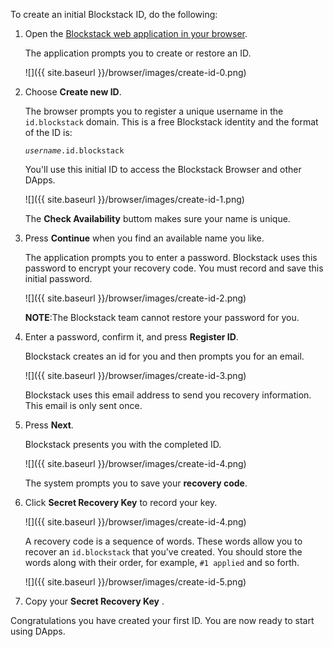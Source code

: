 To create an initial Blockstack ID, do the following:

1. Open the <a href="https://browser.blockstack.org/sign-up?redirect=%2F" target="\_blank">Blockstack web application in your browser</a>.

   The application prompts you to create or restore an ID.

   ![]({{ site.baseurl }}/browser/images/create-id-0.png)

2. Choose **Create new ID**.

   The browser prompts you to register a unique username in the `id.blockstack`
   domain. This is a free Blockstack identity and the format of
   the ID is:

   _`username`_`.id.blockstack`

   You'll use this initial ID to access the Blockstack Browser and other DApps.

   ![]({{ site.baseurl }}/browser/images/create-id-1.png)

   The **Check Availability** buttom makes sure your name is unique.

2. Press **Continue** when you find an available name you like.

   The application prompts you to enter a password. Blockstack uses this
   password to encrypt your recovery code.  You must record and save this
   initial password.

    ![]({{ site.baseurl }}/browser/images/create-id-2.png)

   **NOTE**:The Blockstack team cannot restore your password for you.

3. Enter a password, confirm it, and press **Register ID**.

   Blockstack creates an id for you and then prompts you for an email.

   ![]({{ site.baseurl }}/browser/images/create-id-3.png)

   Blockstack uses this email address to send you recovery information. This email is only sent once.

4.  Press **Next**.

    Blockstack presents you with the completed ID.  

    ![]({{ site.baseurl }}/browser/images/create-id-4.png)

    The system prompts you to save your **recovery code**.

5. Click **Secret Recovery Key** to record your key.

    ![]({{ site.baseurl }}/browser/images/create-id-4.png)

    A recovery code is a sequence  of words.  These words allow you to recover
    an `id.blockstack` that you've created.  You should store the words along
    with their order, for example,  `#1 applied` and so forth.

    ![]({{ site.baseurl }}/browser/images/create-id-5.png)

6.  Copy your **Secret Recovery Key** .


Congratulations you have created your first ID. You are now ready to start using DApps.
